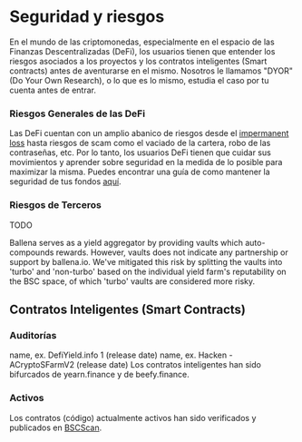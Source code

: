 # Seguridad y riesgos


En el mundo de las criptomonedas, especialmente en el espacio de las Finanzas Descentralizadas (DeFi), los usuarios tienen que entender los riesgos asociados a los proyectos y los contratos inteligentes (Smart contracts) antes de aventurarse en el mismo. Nosotros le llamamos "DYOR" (Do Your Own Research), o lo que es lo mismo, estudia el caso por tu cuenta antes de entrar.


### Riesgos Generales de las DeFi

Las DeFi cuentan con un amplio abanico de riesgos desde el [impermanent loss](https://www.bsc.news/post/cryptonomics-what-is-impermanent-loss) hasta riesgos de scam como el vaciado de la cartera, robo de las contraseñas, etc. Por lo tanto, los usuarios DeFi tienen que cuidar sus movimientos y aprender sobre seguridad en la medida de lo posible para maximizar la misma. Puedes encontrar una guía de como mantener la seguridad de tus fondos [aquí](https://letmeape.medium.com/how-to-keep-your-funds-safe-metamask-guide-816773968310).


### Riesgos de Terceros

TODO

Ballena serves as a yield aggregator by providing vaults which auto-compounds rewards. However, vaults does not indicate any partnership or support by ballena.io. We've mitigated this risk by splitting the vaults into 'turbo' and 'non-turbo' based on the individual yield farm's reputability on the BSC space, of which 'turbo' vaults are considered more risky.


## Contratos Inteligentes (Smart Contracts)

### Auditorías

name, ex. DefiYield.info 1 (release date)
name, ex. Hacken - ACryptoSFarmV2 (release date)
Los contratos inteligentes han sido bifurcados de yearn.finance y de beefy.finance.

### Activos

Los contratos (código) actualmente activos han sido verificados y publicados en [BSCScan](link).
